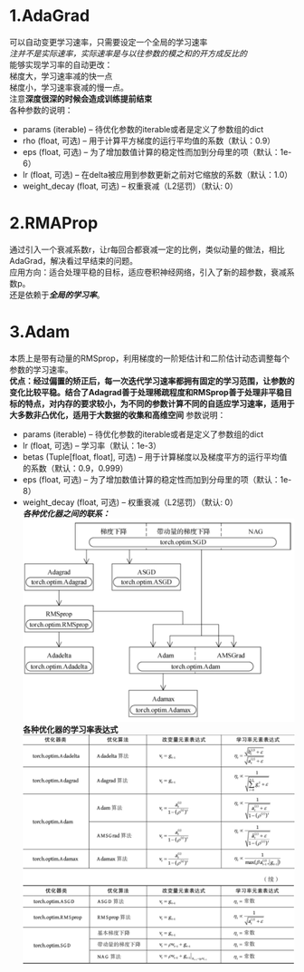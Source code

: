 # 1.AdaGrad   
可以自动变更学习速率，只需要设定一个全局的学习速率  
*注并不是实际速率，实际速率是与以往参数的模之和的开方成反比的*  
能够实现学习率的自动更改：    
梯度大，学习速率减的快一点  
梯度小，学习速率衰减的慢一点。  
 注意**深度很深的时候会造成训练提前结束**  
各种参数的说明：  
- params (iterable) – 待优化参数的iterable或者是定义了参数组的dict
- rho (float, 可选) – 用于计算平方梯度的运行平均值的系数（默认：0.9）
- eps (float, 可选) – 为了增加数值计算的稳定性而加到分母里的项（默认：1e-6）
- lr (float, 可选) – 在delta被应用到参数更新之前对它缩放的系数（默认：1.0）
- weight_decay (float, 可选) – 权重衰减（L2惩罚）（默认: 0）
# 2.RMAProp  
通过引入一个衰减系数r，让r每回合都衰减一定的比例，类似动量的做法，相比AdaGrad，解决看过早结束的问题。   
应用方向：适合处理平稳的目标，适应卷积神经网络，引入了新的超参数，衰减系数p。  
还是依赖于***全局的学习率***。  
# 3.Adam  
本质上是带有动量的RMSprop，利用梯度的一阶矩估计和二阶估计动态调整每个参数的学习速率。  
**优点：经过偏置的矫正后，每一次迭代学习速率都拥有固定的学习范围，让参数的变化比较平稳。结合了Adagrad善于处理稀疏程度和RMSprop善于处理非平稳目标的特点，对内存的要求较小，为不同的参数计算不同的自适应学习速率，适用于大多数非凸优化，适用于大数据的收集和高维空间**
参数说明： 
- params (iterable) – 待优化参数的iterable或者是定义了参数组的dict
- lr (float, 可选) – 学习率（默认：1e-3）
- betas (Tuple[float, float], 可选) – 用于计算梯度以及梯度平方的运行平均值的系数（默认：0.9，0.999）
- eps (float, 可选) – 为了增加数值计算的稳定性而加到分母里的项（默认：1e-8）
- weight_decay (float, 可选) – 权重衰减（L2惩罚）（默认: 0）  
***各种优化器之间的联系：***  
![图片](https://raw.githubusercontent.com/1511878271/Pytorch/main/2.jpg)
**各种优化器的学习率表达式**  
![图片](https://raw.githubusercontent.com/1511878271/Pytorch/main/3.jpg)
